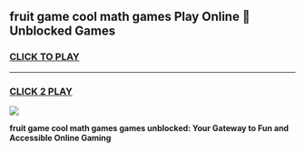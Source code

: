 
## fruit game cool math games Play Online 👋 Unblocked Games
<h3>
<a href="https://news.freeplayer.one?title=fruit_game_cool_math_games&ref=17CMG">CLICK TO PLAY</a></h3>
<hr>

<h3>
<a href="https://news.freeplayer.one?title=fruit_game_cool_math_games&ref=17CMG">CLICK 2 PLAY</a>
  
</h3>

<a href="https://news.freeplayer.one?title=fruit_game_cool_math_games&ref=17CMG/"><img src="https://clearcache.store/games.png"></a>


**fruit game cool math games games unblocked: Your Gateway to Fun and Accessible Online Gaming**

